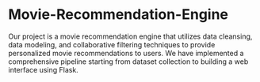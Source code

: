 # Movie-Recommendation-Engine
Our project is a movie recommendation engine that utilizes data cleansing, data modeling, and collaborative filtering techniques to provide personalized movie recommendations to users. We have implemented a comprehensive pipeline starting from dataset collection to building a web interface using Flask.
